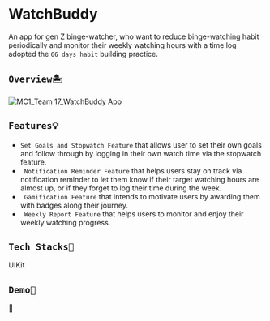 # WatchBuddy
An app for gen Z binge-watcher, who want to reduce binge-watching habit periodically and monitor their weekly watching hours with a time log adopted the `66 days habit` building practice.

## `Overview🏝` 
![MC1_Team 17_WatchBuddy App](https://user-images.githubusercontent.com/70984049/169708098-781cccf2-7895-489b-a90c-7562d0928f06.png)


## `Features💡`
* `Set Goals and Stopwatch Feature` that allows user to set their own goals and follow through by logging in their own watch time via the stopwatch feature. 
* ` Notification Reminder Feature` that helps users stay on track via notification reminder to let them know if their target watching hours are almost up, or if they forget to log their time during the week.
* ` Gamification Feature` that intends to motivate users by awarding them with badges along their journey.
* ` Weekly Report Feature` that helps users to monitor and enjoy their weekly watching progress.

## `Tech Stacks🔧`
UIKit

## `Demo📱`
🚧
